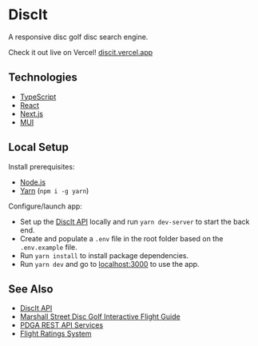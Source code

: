 # DiscIt

A responsive disc golf disc search engine.

Check it out live on Vercel! [discit.vercel.app](https://discit.vercel.app/)

## Technologies

-   [TypeScript](https://www.typescriptlang.org/)
-   [React](https://reactjs.org/)
-   [Next.js](https://nextjs.org/)
-   [MUI](https://mui.com/)

## Local Setup

Install prerequisites:

-   [Node.js](https://nodejs.org/en/download/)
-   [Yarn](https://classic.yarnpkg.com/en/) (`npm i -g yarn`)

Configure/launch app:

-   Set up the [DiscIt API](https://github.com/cdleveille/discit-api) locally and run `yarn dev-server` to start the back end.
-   Create and populate a `.env` file in the root folder based on the `.env.example` file.
-   Run `yarn install` to install package dependencies.
-   Run `yarn dev` and go to [localhost:3000](http://localhost:3000/) to use the app.

## See Also

-   [DiscIt API](https://github.com/cdleveille/discit-api)
-   [Marshall Street Disc Golf Interactive Flight Guide](https://www.marshallstreetdiscgolf.com/flightguide)
-   [PDGA REST API Services](https://www.pdga.com/dev/api/rest/v1/services)
-   [Flight Ratings System](https://www.innovadiscs.com/home/disc-golf-faq/flight-ratings-system/)
